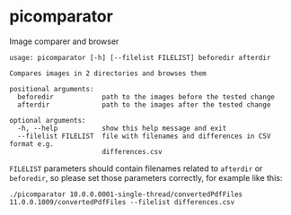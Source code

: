 # picomparator
Image comparer and browser

```
usage: picomparator [-h] [--filelist FILELIST] beforedir afterdir

Compares images in 2 directories and browses them

positional arguments:
  beforedir            path to the images before the tested change
  afterdir             path to the images after the tested change

optional arguments:
  -h, --help           show this help message and exit
  --filelist FILELIST  file with filenames and differences in CSV format e.g.
                       differences.csv
```
`FILELIST` parameters should contain filenames related to `afterdir` or `beforedir`, so please set those parameters correctly, for example like this:
```
./picomparator 10.0.0.0001-single-thread/convertedPdfFiles 11.0.0.1009/convertedPdfFiles --filelist differences.csv
```
